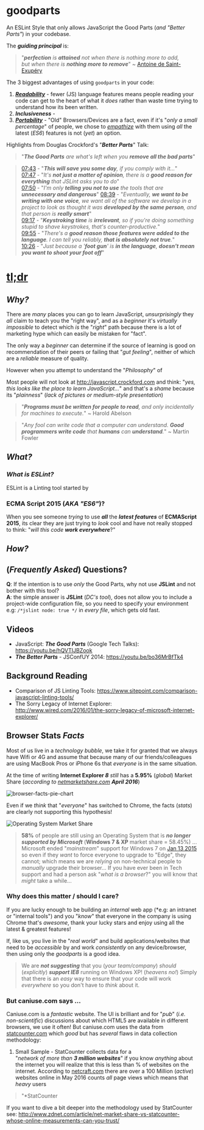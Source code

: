 # goodparts

An ESLint Style that only allows JavaScript the Good Parts (*and "Better Parts"*) in your codebase.

The ***guiding principal*** is:

> "***perfection*** *is* ***attained*** *not when there is nothing more to add,  
> but when there is* ***nothing more to remove***" ~
[Antoine de Saint-Exupéry](http://en.wikiquote.org/wiki/Antoine_de_Saint_Exup%C3%A9ry#Quotes)

The 3 biggest advantages of using `goodparts` in your code:

1. [***Readability***](https://en.wikipedia.org/wiki/Readability) - fewer (JS) language features means
people reading your code can get to the heart of what it *does*
rather than waste time trying to understand
how its been written.
2. ***Inclusiveness*** -
3. [***Portability***](https://en.wikipedia.org/wiki/Software_portability) -
"Old" Browsers/Devices are a fact, even if it's "*only a small percentage*"
of people, we chose to
[*empathize*](http://www.merriam-webster.com/dictionary/empathize)
with them using *all* the latest (*ES6*) features is not (*yet*) an option.


Highlights from Douglas Crockford's "***Better Parts***" Talk:

> "_**The Good Parts** are what's left when you
**remove all the bad parts**_"

> [07:43](https://youtu.be/bo36MrBfTk4?t=7m43s) -
"_**This will save you some day**, if you comply with it..._"  
> [07:47](https://youtu.be/bo36MrBfTk4?t=7m47s) -
"_It's **not just a matter of opinion**, there is a **good reason for everything** that JSLint asks you to do_"  
> [07:50](https://youtu.be/bo36MrBfTk4?t=7m50s) -
"_I'm only **telling you not to use** the tools that are
**unnecessary and dangerous**_"
> [08:39](https://youtu.be/bo36MrBfTk4?t=8m39s) -
"_Eventually, **we want to be writing with one voice**,
we want all of the software we develop in a project to
look as thought it was **developed by the same person**,
and that person is **really smart**_"  
> [09:17](https://youtu.be/bo36MrBfTk4?t=9m17s) -
"_**Keystroking time** is **irrelevant**, so if you're doing
something stupid to shave keystrokes, that's counter-productive._"  
> [09:55](https://youtu.be/bo36MrBfTk4?t=9m55s) -
"_There's a **good reason those features were added
to the language**.
I can tell you reliably, **that is absolutely not true**._"  
> [10:26](https://youtu.be/bo36MrBfTk4?t=10m26s) -
"_Just because a '**foot gun**' is **in the language**,
**doesn't mean you want to shoot your foot off**_"

# [tl;dr](https://en.wikipedia.org/wiki/Wikipedia:Too_long;_didn%27t_read)

## *Why?*

There are *many* places you can go to learn JavaScript,
*unsurprisingly* they *all* claim to teach you the "right way",
and as a *beginner* it's *virtually impossible* to detect
which *is* the "*right*" path because there is a lot of
marketing hype which can easily be mistaken for "fact".

The only way a *beginner* can determine if the source of
learning is good on recommendation of their peers
or failing that "*gut feeling*", neither of which are
a *reliable* measure of quality.

However when you attempt to understand the "*Philosophy*" of

Most people will not look at http://javascript.crockford.com
and think: "*yes, this looks like the place to learn
JavaScript...*" and that's a *shame* because its "*plainness*"
(*lack of pictures or medium-style presentation*)

> "_**Programs must be written for people to read**, and only incidentally for machines to execute._" ~ Harold Abelson

> "_Any fool can write code that a computer can understand.
**Good programmers write code** that **humans** can
**understand**._" ~ Martin Fowler

## *What?*




### *What is ESLint?*

ESLint is a Linting tool started by

### ECMA Script 2015 (*AKA "ES6"*)?

When you see someone _trying_ to use ***all*** the
***latest features*** of **ECMAScript 2015**,
its clear they are just trying to *look* cool and have
not really stopped to think:
"_will this code **work everywhere**_?"

## *How?*

## (*Frequently Asked*) Questions?

**Q**: If the intention is to use *only* the Good Parts,
why not use **JSLint** and not bother with this tool?  
**A**: the simple answer is **JSLint** (*DC's tool*),
does not allow you to include a project-wide configuration
file, so you need to specify your environment e.g:
`/*jslint node: true */` in *every file*, which gets old fast.

## Videos

+ JavaScript: ***The Good Parts*** (Google Tech Talks):
https://youtu.be/hQVTIJBZook
+ ***The Better Parts*** - JSConfUY 2014:
https://youtu.be/bo36MrBfTk4


## Background Reading

+ Comparison of JS Linting Tools:
https://www.sitepoint.com/comparison-javascript-linting-tools/
+ The Sorry Legacy of Internet Explorer:
http://www.wired.com/2016/01/the-sorry-legacy-of-microsoft-internet-explorer/

## Browser Stats *Facts*

Most of us live in a *technology bubble*, we take it for granted
that we always have Wifi or 4G and assume that because many of our
friends/colleagues are using MacBook Pros or iPhone 6s that
*everyone* is in the same situation.


At the time of writing **Internet Explorer _8_** *still* has a **5.95%**
(*global*) Market Share (_according to
[netmarketshare.com](https://www.netmarketshare.com/browser-market-share.aspx?qprid=2&qpcustomd=0)
**April 2016**_)

![browser-facts-pie-chart](https://cloud.githubusercontent.com/assets/194400/15629665/d985526c-2516-11e6-8169-3918a38865ab.png)

Even if we *think* that "*everyone*" has switched to Chrome,
the facts (*stats*) are clearly not supporting this hypothesis!

![Operating System Market Share](https://cloud.githubusercontent.com/assets/194400/15629790/3a60db12-251a-11e6-8c57-a622a56fa403.png)

> **58%** of people are still using an Operating System that is
***no longer supported by Microsoft*** (**Windows 7 & XP** market share = 58.45%) ...
> Microsoft ended "*mainstream*" support for Windows 7 on
[Jan 13 2015](https://support.microsoft.com/en-us/lifecycle/search/default.aspx?alpha=windows%207)
so even if they *want* to force everyone to upgrade to "Edge",
they cannot; which means we are *relying* on non-technical people to
*manually* upgrade their browser... If you have ever been in Tech support
and had a person ask "*what is a browser*?" you will know that
*might* take a while...  



### Why does this matter / should I care?

If you are lucky enough to be building an *internal* web app
(*e.g: an intranet or "internal tools") and you "*know*" that
everyone in the company is using Chrome that's *awesome*,
thank your lucky stars and enjoy using all the latest & greatest features!

If, like us, you live in the "*real world*" and build applications/websites
that need to be *accessible* by and work *consistently* on any device/browser,
then using only the *goodparts* is a good idea.

> We are ***not suggesting*** that you (*your team/company*) *should*
> (*explicitly*) ***support IE8*** running on Windows XP! (*heavens no!*)
> Simply that there is an *easy* way to ensure that your code will work
*everywhere* so you don't have to *think* about it.

### But caniuse.com says ...

Caniuse.com is a *fantastic* website. The UI is brilliant and for "*pub*"
(*i.e. non-scientific*) discussions about which HTML5 are available in
different browsers, we use it often! But caniuse.com uses the data from
[statcounter.com](http://gs.statcounter.com/about) which *good*
but has *several* flaws in data collection methodology:

1. Small Sample - StatCounter collects data for a  
"_network of more than **3 million websites**_"
if you know *anything* about the internet you will realize that this
is less than % of websites on the internet.
According to [netcraft.com](http://news.netcraft.com/) there are over
a 100 Million (*active*) websites online in May 2016
counts *all* page views which means
that *heavy* users

> "*StatCounter

If you want to dive a bit deeper into the methodology used by StatCounter see:
http://www.zdnet.com/article/net-market-share-vs-statcounter-whose-online-measurements-can-you-trust/

